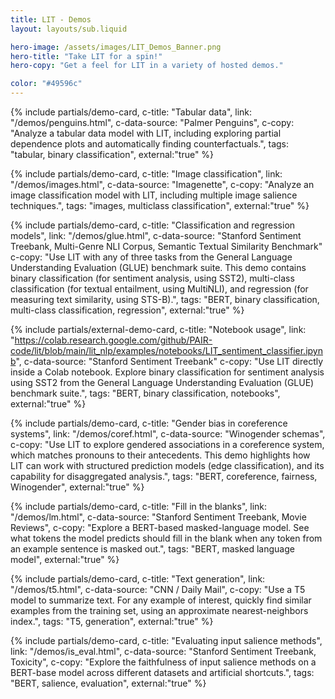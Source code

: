 ```yaml
---
title: LIT - Demos
layout: layouts/sub.liquid

hero-image: /assets/images/LIT_Demos_Banner.png
hero-title: "Take LIT for a spin!"
hero-copy: "Get a feel for LIT in a variety of hosted demos."

color: "#49596c"
---
```


<div class="mdl-cell--8-col mdl-cell--8-col-tablet mdl-cell--4-col-phone">
  <div class="mdl-grid no-padding">
  {%  include partials/demo-card,
      c-title: "Tabular data",
      link: "/demos/penguins.html",
      c-data-source: "Palmer Penguins",
      c-copy: "Analyze a tabular data model with LIT, including exploring partial dependence plots and automatically finding counterfactuals.",
      tags: "tabular, binary classification",
      external:"true" %}

  {%  include partials/demo-card,
      c-title: "Image classification",
      link: "/demos/images.html",
      c-data-source: "Imagenette",
      c-copy: "Analyze an image classification model with LIT, including multiple image salience techniques.",
      tags: "images, multiclass classification",
      external:"true" %}

  {%  include partials/demo-card,
      c-title: "Classification and regression models",
      link: "/demos/glue.html",
      c-data-source: "Stanford Sentiment Treebank,  Multi-Genre NLI Corpus, Semantic Textual Similarity Benchmark"
      c-copy: "Use LIT with any of three tasks from the General Language Understanding Evaluation (GLUE) benchmark suite. This demo contains binary classification (for sentiment analysis, using SST2), multi-class classification (for textual entailment, using MultiNLI), and regression (for measuring text similarity, using STS-B).",
      tags: "BERT, binary classification, multi-class classification, regression",
      external:"true" %}

  {%  include partials/external-demo-card,
      c-title: "Notebook usage",
      link: "https://colab.research.google.com/github/PAIR-code/lit/blob/main/lit_nlp/examples/notebooks/LIT_sentiment_classifier.ipynb",
      c-data-source: "Stanford Sentiment Treebank"
      c-copy: "Use LIT directly inside a Colab notebook. Explore binary classification for sentiment analysis using SST2 from the General Language Understanding Evaluation (GLUE) benchmark suite.",
      tags: "BERT, binary classification, notebooks",
      external:"true" %}

  {%  include partials/demo-card,
      c-title: "Gender bias in coreference systems",
      link: "/demos/coref.html",
      c-data-source: "Winogender schemas",
      c-copy: "Use LIT to explore gendered associations in a coreference system, which matches pronouns to their antecedents. This demo highlights how LIT can work with structured prediction models (edge classification), and its capability for disaggregated analysis.",
      tags: "BERT, coreference, fairness, Winogender",
      external:"true" %}

  {%  include partials/demo-card,
      c-title: "Fill in the blanks",
      link: "/demos/lm.html",
      c-data-source: "Stanford Sentiment Treebank, Movie Reviews",
      c-copy: "Explore a BERT-based masked-language model. See what tokens the model predicts should fill in the blank when any token from an example sentence is masked out.",
      tags: "BERT, masked language model",
      external:"true" %}

  {%  include partials/demo-card,
      c-title: "Text generation",
      link: "/demos/t5.html",
      c-data-source: "CNN / Daily Mail",
      c-copy: "Use a T5 model to summarize text. For any example of interest, quickly find similar examples from the training set, using an approximate nearest-neighbors index.",
      tags: "T5, generation",
      external:"true" %}

  {%  include partials/demo-card,
      c-title: "Evaluating input salience methods",
      link: "/demos/is_eval.html",
      c-data-source: "Stanford Sentiment Treebank, Toxicity",
      c-copy: "Explore the faithfulness of input salience methods on a BERT-base model across different datasets and artificial shortcuts.",
      tags: "BERT, salience, evaluation",
      external:"true" %}
  </div>
</div>

